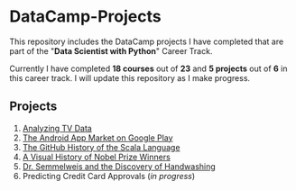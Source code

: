 # DataCamp-Projects
This repository includes the DataCamp projects I have completed that are part of the "**Data Scientist with Python**" Career Track.

Currently I have completed **18 courses** out of **23** and **5 projects** out of **6** in this career track. I will update this repository as I make progress.

## Projects
1. [Analyzing TV Data](https://github.com/melihcanyardi/DataCamp-Projects/tree/main/Analyzing%20TV%20Data)
2. [The Android App Market on Google Play](https://github.com/melihcanyardi/DataCamp-Projects/tree/main/The%20Android%20App%20Market%20on%20Google%20Play)
3. [The GitHub History of the Scala Language](https://github.com/melihcanyardi/DataCamp-Projects/tree/main/The%20GitHub%20History%20of%20the%20Scala%20Language)
4. [A Visual History of Nobel Prize Winners](https://github.com/melihcanyardi/DataCamp-Projects/tree/main/A%20Visual%20History%20of%20Nobel%20Prize%20Winners)
5. [Dr. Semmelweis and the Discovery of Handwashing](https://github.com/melihcanyardi/DataCamp-Projects/tree/main/Dr.%20Semmelweis%20and%20the%20Discovery%20of%20Handwashing)
6. Predicting Credit Card Approvals (*in progress*)
